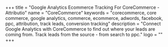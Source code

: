 +++
title = "Google Analytics Ecommerce Tracking For CoreCommerce - Attributio"
name = "CoreCommerce"
keywords = "corecommerce, core commerce, google analytics, commerce, ecommerce, adwords, facebook, ppc, attribution, track leads, conversion tracking"
description = "Connect Google Analytics with CoreCommerce to find out where your leads are coming from. Track leads from the source - from search to ppc."
logo = ""
+++

